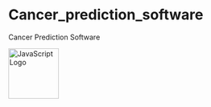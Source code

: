 # Cancer_prediction_software
Cancer Prediction Software

<img src="https://drive.google.com/file/d/1AZ1OTqDf3gn6xAlXkf8q1c95zrhTpPSR/view?usp=drive_link" alt="JavaScript Logo" width="100" height="100"/>
